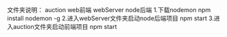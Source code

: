 文件夹说明：
    auction web前端
    webServer node后端
1.下载nodemon
    npm install nodemon -g
2.进入webServer文件夹启动node后端项目
    npm start
3.进入auction文件夹启动前端项目
    npm start

